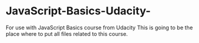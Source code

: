# JavaScript-Basics-Udacity-
For use with JavaScript Basics course from Udacity
This is going to be the place where to put all files related to this course.
